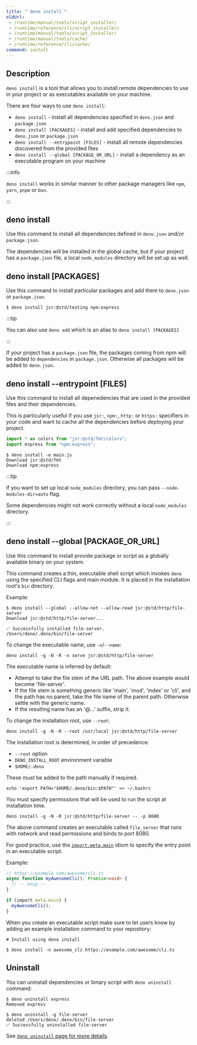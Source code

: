 ```yaml
---
title: "`deno install`"
oldUrl:
 - /runtime/manual/tools/script_installer/
 - /runtime/reference/cli/script_installer/
 - /runtime/manual/tools/script_installer/
 - /runtime/manual/tools/cache/
 - /runtime/reference/cli/cache/
command: install
---
```


## Description

`deno install` is a tool that allows you to install remote dependencies to use
in your project or as executables available on your machine.

There are four ways to use `deno install`:

- `deno install` - install all dependencies specified in `deno.json` and
  `package.json`
- `deno install [PACKAGES]` - install and add specified dependencies to
  `deno.json` or `package.json`
- `deno install --entrypoint [FILES]` - install all remote dependencies
  discovered from the provided files
- `deno install --global [PACKAGE_OR_URL]` - install a dependency as an
  executable program on your machine

:::info

`deno install` works in similar manner to other package managers like `npm`,
`yarn`, `pnpm` or `bun`.

:::

## deno install

Use this command to install all dependencies defined in `deno.json` and/or
`package.json`.

The dependencies will be installed in the global cache, but if your project has
a `package.json` file, a local `node_modules` directory will be set up as well.

## deno install [PACKAGES]

Use this command to install particular packages and add them to `deno.json` or
`package.json`.

```shell
$ deno install jsr:@std/testing npm:express
```

:::tip

You can also use `deno add` which is an alias to `deno install [PACKAGES]`

:::

If your project has a `package.json` file, the packages coming from npm will be
added to `dependencies` in `package.json`. Otherwise all packages will be added
to `deno.json`.

## deno install --entrypoint [FILES]

Use this command to install all depenedencies that are used in the provided
files and their dependencies.

This is particularly useful if you use `jsr:`, `npm:`, `http:` or `https:`
specifiers in your code and want to cache all the dependencies before deploying
your project.

```js title="main.js"
import * as colors from "jsr:@std/fmt/colors";
import express from "npm:express";
```

```shell
$ deno install -e main.js
Download jsr:@std/fmt
Download npm:express
```

:::tip

If you want to set up local `node_modules` directory, you can pass
`--node-modules-dir=auto` flag.

Some dependencies might not work correctly without a local `node_modules`
directory.

:::

## deno install --global [PACKAGE_OR_URL]

Use this command to install provide package or script as a globally available
binary on your system.

This command creates a thin, executable shell script which invokes `deno` using
the specified CLI flags and main module. It is placed in the installation root's
`bin` directory.

Example:

```shell
$ deno install --global --allow-net --allow-read jsr:@std/http/file-server
Download jsr:@std/http/file-server...

✅ Successfully installed file-server.
/Users/deno/.deno/bin/file-server
```

To change the executable name, use `-n`/`--name`:

```shell
deno install -g -N -R -n serve jsr:@std/http/file-server
```

The executable name is inferred by default:

- Attempt to take the file stem of the URL path. The above example would become
  'file-server'.
- If the file stem is something generic like 'main', 'mod', 'index' or 'cli',
  and the path has no parent, take the file name of the parent path. Otherwise
  settle with the generic name.
- If the resulting name has an '@...' suffix, strip it.

To change the installation root, use `--root`:

```shell
deno install -g -N -R --root /usr/local jsr:@std/http/file-server
```

The installation root is determined, in order of precedence:

- `--root` option
- `DENO_INSTALL_ROOT` environment variable
- `$HOME/.deno`

These must be added to the path manually if required.

```shell
echo 'export PATH="$HOME/.deno/bin:$PATH"' >> ~/.bashrc
```

You must specify permissions that will be used to run the script at installation
time.

```shell
deno install -g -N -R jsr:@std/http/file-server -- -p 8080
```

The above command creates an executable called `file_server` that runs with
network and read permissions and binds to port 8080.

For good practice, use the
[`import.meta.main`](../../tutorials/module_metadata.md) idiom to specify the
entry point in an executable script.

Example:

```ts
// https://example.com/awesome/cli.ts
async function myAwesomeCli(): Promise<void> {
  // -- snip --
}

if (import.meta.main) {
  myAwesomeCli();
}
```

When you create an executable script make sure to let users know by adding an
example installation command to your repository:

```shell
# Install using deno install

$ deno install -n awesome_cli https://example.com/awesome/cli.ts
```

## Uninstall

You can uninstall dependencies or binary script with `deno uninstall` command:

```shell
$ deno uninstall express
Removed express
```

```shell
$ deno uninstall -g file-server
deleted /Users/deno/.deno/bin/file-server
✅ Successfully uninstalled file-server
```

See [`deno uninstall` page for more details](/runtime/reference/cli/uninstall/).
